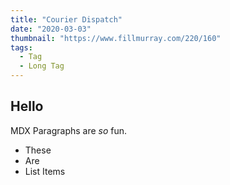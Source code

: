 ```yaml
---
title: "Courier Dispatch"
date: "2020-03-03"
thumbnail: "https://www.fillmurray.com/220/160"
tags:
  - Tag
  - Long Tag
---
```


## Hello

MDX Paragraphs are _so_ fun.

- These 
- Are
- List Items
